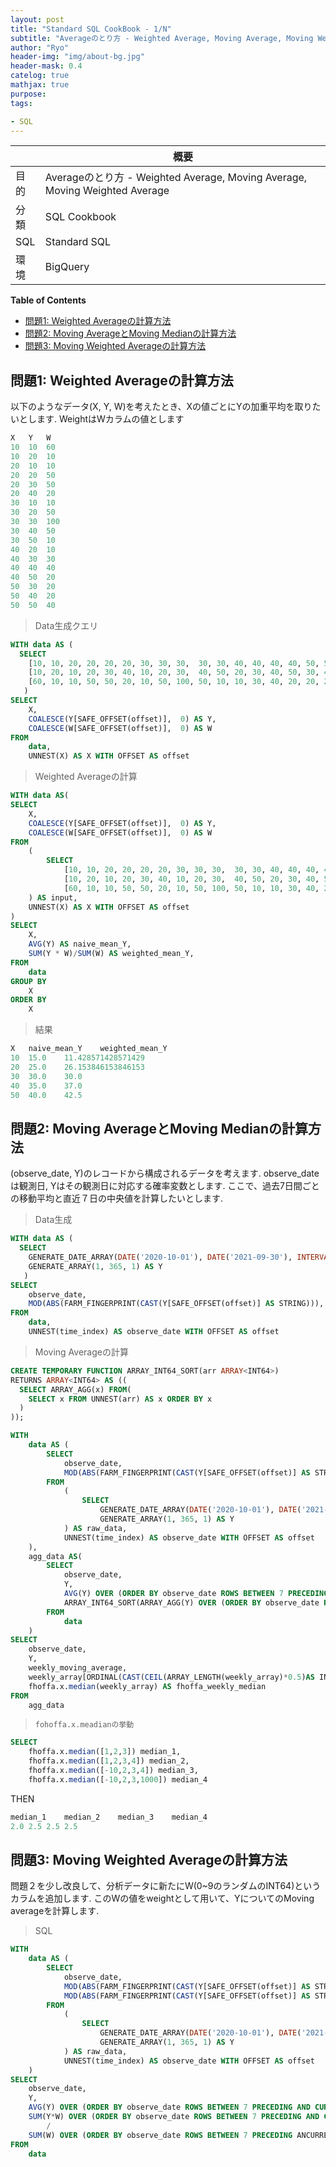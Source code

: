 ```yaml
---
layout: post
title: "Standard SQL CookBook - 1/N"
subtitle: "Averageのとり方 - Weighted Average, Moving Average, Moving Weighted Average"
author: "Ryo"
header-img: "img/about-bg.jpg"
header-mask: 0.4
catelog: true
mathjax: true
purpose: 
tags:

- SQL
---
```




||概要|
|---|---|
|目的|Averageのとり方 - Weighted Average, Moving Average, Moving Weighted Average|
|分類|SQL Cookbook|
|SQL|Standard SQL|
|環境|BigQuery|

**Table of Contents**
<!-- START doctoc generated TOC please keep comment here to allow auto update -->
<!-- DON'T EDIT THIS SECTION, INSTEAD RE-RUN doctoc TO UPDATE -->

- [問題1: Weighted Averageの計算方法](#%E5%95%8F%E9%A1%8C1-weighted-average%E3%81%AE%E8%A8%88%E7%AE%97%E6%96%B9%E6%B3%95)
- [問題2: Moving AverageとMoving Medianの計算方法](#%E5%95%8F%E9%A1%8C2-moving-average%E3%81%A8moving-median%E3%81%AE%E8%A8%88%E7%AE%97%E6%96%B9%E6%B3%95)
- [問題3: Moving Weighted Averageの計算方法](#%E5%95%8F%E9%A1%8C3-moving-weighted-average%E3%81%AE%E8%A8%88%E7%AE%97%E6%96%B9%E6%B3%95)

<!-- END doctoc generated TOC please keep comment here to allow auto update -->

## 問題1: Weighted Averageの計算方法

以下のようなデータ(X, Y, W)を考えたとき、Xの値ごとにYの加重平均を取りたいとします. WeightはWカラムの値とします

```sql
X	Y	W
10	10	60
10	20	10
20	10	10
20	20	50
20	30	50
20	40	20
30	10	10
30	20	50
30	30	100
30	40	50
30	50	10
40	20	10
40	30	30
40	40	40
40	50	20
50	30	20
50	40	20
50	50	40

```

> Data生成クエリ

```sql
WITH data AS (
  SELECT 
    [10, 10, 20, 20, 20, 20, 30, 30, 30,  30, 30, 40, 40, 40, 40, 50, 50, 50] AS X,
    [10, 20, 10, 20, 30, 40, 10, 20, 30,  40, 50, 20, 30, 40, 50, 30, 40, 50] AS Y,
    [60, 10, 10, 50, 50, 20, 10, 50, 100, 50, 10, 10, 30, 40, 20, 20, 20, 40] AS W
   )
SELECT
    X,
    COALESCE(Y[SAFE_OFFSET(offset)],  0) AS Y,
    COALESCE(W[SAFE_OFFSET(offset)],  0) AS W
FROM
    data,
    UNNEST(X) AS X WITH OFFSET AS offset
```

> Weighted Averageの計算

```sql
WITH data AS(
SELECT
    X,
    COALESCE(Y[SAFE_OFFSET(offset)],  0) AS Y,
    COALESCE(W[SAFE_OFFSET(offset)],  0) AS W
FROM
    (
        SELECT 
            [10, 10, 20, 20, 20, 20, 30, 30, 30,  30, 30, 40, 40, 40, 40, 50, 50, 50] AS X,
            [10, 20, 10, 20, 30, 40, 10, 20, 30,  40, 50, 20, 30, 40, 50, 30, 40, 50] AS Y,
            [60, 10, 10, 50, 50, 20, 10, 50, 100, 50, 10, 10, 30, 40, 20, 20, 20, 40] AS W
    ) AS input,
    UNNEST(X) AS X WITH OFFSET AS offset
)
SELECT
    X,
    AVG(Y) AS naive_mean_Y,
    SUM(Y * W)/SUM(W) AS weighted_mean_Y,
FROM
    data
GROUP BY
    X
ORDER BY 
    X
```

> 結果

```sql
X	naive_mean_Y	weighted_mean_Y
10	15.0	11.428571428571429
20	25.0	26.153846153846153
30	30.0	30.0
40	35.0	37.0
50	40.0	42.5

```

## 問題2: Moving AverageとMoving Medianの計算方法

(observe_date, Y)のレコードから構成されるデータを考えます. observe_dateは観測日, Yはその観測日に対応する確率変数とします. ここで、過去7日間ごとの移動平均と直近７日の中央値を計算したいとします.

> Data生成

```sql
WITH data AS (
  SELECT
    GENERATE_DATE_ARRAY(DATE('2020-10-01'), DATE('2021-09-30'), INTERVAL 1 DAY) AS time_index,
    GENERATE_ARRAY(1, 365, 1) AS Y
   )
SELECT
    observe_date,
    MOD(ABS(FARM_FINGERPRINT(CAST(Y[SAFE_OFFSET(offset)] AS STRING))), 100) AS Y
FROM
    data,
    UNNEST(time_index) AS observe_date WITH OFFSET AS offset
```

> Moving Averageの計算

```sql
CREATE TEMPORARY FUNCTION ARRAY_INT64_SORT(arr ARRAY<INT64>)
RETURNS ARRAY<INT64> AS ((
  SELECT ARRAY_AGG(x) FROM(
    SELECT x FROM UNNEST(arr) AS x ORDER BY x
  )
));

WITH 
    data AS (
        SELECT
            observe_date,
            MOD(ABS(FARM_FINGERPRINT(CAST(Y[SAFE_OFFSET(offset)] AS STRING))), 100) AS Y
        FROM
            (
                SELECT
                    GENERATE_DATE_ARRAY(DATE('2020-10-01'), DATE('2021-09-30'), INTERVAL 1 DAY) AS time_index,
                    GENERATE_ARRAY(1, 365, 1) AS Y
            ) AS raw_data,
            UNNEST(time_index) AS observe_date WITH OFFSET AS offset
    ),
    agg_data AS(
        SELECT
            observe_date,
            Y, 
            AVG(Y) OVER (ORDER BY observe_date ROWS BETWEEN 7 PRECEDING AND CURRENT ROW) AS weekly_moving_average,
            ARRAY_INT64_SORT(ARRAY_AGG(Y) OVER (ORDER BY observe_date ROWS BETWEEN 7 PRECEDING AND CURRENT ROW)) AS weekly_array
        FROM
            data
    )
SELECT 
    observe_date,
    Y,
    weekly_moving_average,
    weekly_array[ORDINAL(CAST(CEIL(ARRAY_LENGTH(weekly_array)*0.5)AS INT64))] AS weekly_median,
    fhoffa.x.median(weekly_array) AS fhoffa_weekly_median
FROM
    agg_data
```

> `fohoffa.x.meadianの挙動`

```sql
SELECT 
    fhoffa.x.median([1,2,3]) median_1,
    fhoffa.x.median([1,2,3,4]) median_2,
    fhoffa.x.median([-10,2,3,4]) median_3,
    fhoffa.x.median([-10,2,3,1000]) median_4
```

THEN

```sql
median_1	median_2	median_3	median_4
2.0	2.5	2.5	2.5
```




## 問題3: Moving Weighted Averageの計算方法

問題２を少し改良して、分析データに新たにW(0~9のランダムのINT64)というカラムを追加します. このWの値をweightとして用いて、YについてのMoving averageを計算します.

> SQL

```sql
WITH 
    data AS (
        SELECT
            observe_date,
            MOD(ABS(FARM_FINGERPRINT(CAST(Y[SAFE_OFFSET(offset)] AS STRING))), 100) AS Y,
            MOD(ABS(FARM_FINGERPRINT(CAST(Y[SAFE_OFFSET(offset)] AS STRING))), 10) AS W
        FROM
            (
                SELECT
                    GENERATE_DATE_ARRAY(DATE('2020-10-01'), DATE('2021-09-30'), INTERVAL 1 DAY) AS time_index,
                    GENERATE_ARRAY(1, 365, 1) AS Y
            ) AS raw_data,
            UNNEST(time_index) AS observe_date WITH OFFSET AS offset
    )
SELECT
    observe_date,
    Y, 
    AVG(Y) OVER (ORDER BY observe_date ROWS BETWEEN 7 PRECEDING AND CURRENT ROW) AS weekly_moving_average,
    SUM(Y*W) OVER (ORDER BY observe_date ROWS BETWEEN 7 PRECEDING AND CURRENT ROW)
        /
    SUM(W) OVER (ORDER BY observe_date ROWS BETWEEN 7 PRECEDING ANCURRENT ROW) AS weekly_weighted_moving_average
FROM
    data
```